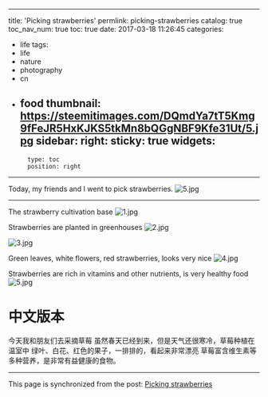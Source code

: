 
---
title: 'Picking strawberries'
permlink: picking-strawberries
catalog: true
toc_nav_num: true
toc: true
date: 2017-03-18 11:26:45
categories:
- life
tags:
- life
- nature
- photography
- cn
- food
thumbnail: https://steemitimages.com/DQmdYa7tT5Kmg9fFeJR5HxKJKS5tkMn8bQGgNBF9Kfe31Ut/5.jpg
sidebar:
    right:
        sticky: true
widgets:
    -
        type: toc
        position: right
---


Today, my friends and I went to pick strawberries.
![5.jpg](https://steemitimages.com/DQmdYa7tT5Kmg9fFeJR5HxKJKS5tkMn8bQGgNBF9Kfe31Ut/5.jpg)


----

The strawberry cultivation base
![1.jpg](https://steemitimages.com/DQmeFv2YbNJ87PWDcWsRmnTDGfwASFd7Ny1yti2fhG3yt5D/1.jpg)

Strawberries are planted in greenhouses
![2.jpg](https://steemitimages.com/DQmbq1RdwmNrttiuJ3JKUEmKc4riGB3pL1HBS2Av8w6dCXg/2.jpg)

![3.jpg](https://steemitimages.com/DQmdZvWL232bEStbR2jThhoWSkScrUbTvMV6KCpq68ikG3L/3.jpg)

Green leaves, white flowers, red strawberries, looks very nice
![4.jpg](https://steemitimages.com/DQmR1dWC2DxnGnytwEe8LsScPLHusEjBcRz722ytu6z7Hsa/4.jpg)

Strawberries are rich in vitamins and other nutrients, is very healthy food
![5.jpg](https://steemitimages.com/DQmdYa7tT5Kmg9fFeJR5HxKJKS5tkMn8bQGgNBF9Kfe31Ut/5.jpg)

# 中文版本

今天我和朋友们去采摘草莓
虽然春天已经到来，但是天气还很寒冷，草莓种植在温室中
绿叶、白花、红色的果子，一排排的，看起来非常漂亮
草莓富含维生素等多种营养，是非常有益健康的食物。

- - -

This page is synchronized from the post: [Picking strawberries](https://steemit.com/@oflyhigh/picking-strawberries)
